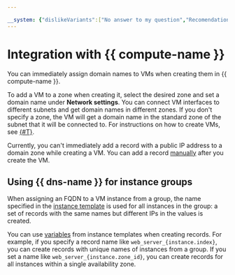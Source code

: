 ```yaml
---

__system: {"dislikeVariants":["No answer to my question","Recomendations didn't help","The content doesn't match title","Other"]}
---
```

# Integration with {{ compute-name }}

You can immediately assign domain names to VMs when creating them in {{ compute-name }}.

To add a VM to a zone when creating it, select the desired zone and set a domain name under **Network settings**. You can connect VM interfaces to different subnets and get domain names in different zones. If you don't specify a zone, the VM will get a domain name in the standard zone of the subnet that it will be connected to. For instructions on how to create VMs, see [{#T}](../../compute/operations/vm-create/create-linux-vm.md).

Currently, you can't immediately add a record with a public IP address to a domain zone while creating a VM. You can add a record [manually](../operations/resource-record-create.md) after you create the VM.

## Using {{ dns-name }} for instance groups

When assigning an FQDN to a VM instance from a group, the name specified in the [instance template](../../compute/concepts/instance-groups/instance-template.md) is used for all instances in the group: a set of records with the same names but different IPs in the values is created.

You can use [variables](../../compute/concepts/instance-groups/variables-in-the-template.md) from instance templates when creating records. For example, if you specify a record name like `web_server_{instance.index}`, you can create records with unique names of instances from a group. If you set a name like `web_server_{instance.zone_id}`, you can create records for all instances within a single availability zone.

